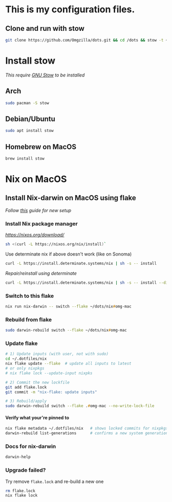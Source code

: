 # This is my configuration files.

## Clone and run with stow

```bash
git clone https://github.com/Omgzilla/dots.git && cd /dots && stow -t ~/ .
```

# Install stow

_This require [GNU Stow](https://www.gnu.org/software/stow/) to be installed_

## Arch

```bash
sudo pacman -S stow
```

## Debian/Ubuntu

```bash
sudo apt install stow
```

## Homebrew on MacOS

```zsh
brew install stow
```

# Nix on MacOS

## Install Nix-darwin on MacOS using flake

_Follow [this](https://www.youtube.com/watch?v=Z8BL8mdzWHI) guide for new setup_

### Install Nix package manager

*https://nixos.org/download/*

```zsh
sh <(curl -L https://nixos.org/nix/install)`
```
Use determinate nix if above doesn't work (like on Sonoma)
```zsh
curl -L https://install.determinate.systems/nix | sh -s -- install
```
*Repair/reinstall using determinate*
```zsh
curl -L https://install.determinate.systems/nix | sh -s -- install --diagnose --reinstall
```

### Switch to this flake

```zsh
nix run nix-darwin -- switch --flake ~/dots/nix#omg-mac
```

### Rebuild from flake

```zsh
sudo darwin-rebuild switch --flake ~/dots/nix#omg-mac
```

### Update flake

```zsh
# 1) Update inputs (with user, not with sudo)
cd ~/.dotfiles/nix
nix flake update --flake  # update all inputs to latest
# or only nixpkgs
# nix flake lock --update-input nixpks

# 2) Commit the new lockfile
git add flake.lock
git commit -m "nix-flake: update inputs"

# 3) Rebuild/apply
sudo darwin-rebuild switch --flake .#omg-mac --no-write-lock-file
```

#### Verify what your're pinned to

```bash
nix flake metadata ~/.dotfiles/nix   # shows locked commits for nixpkgs, nix-darwin, etc.
darwin-rebuild list-generations      # confirms a new system generation was created
```

### Docs for nix-darwin

```zsh
darwin-help
```

### Upgrade failed?

Try remove `flake.lock` and re-build a new one

```zsh
rm flake.lock
nix flake lock
```
